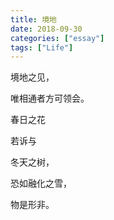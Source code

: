 ```yaml
---
title: 境地
date: 2018-09-30
categories: ["essay"]
tags: ["Life"]
---
```


境地之见，

唯相通者方可领会。

春日之花

若诉与

冬天之树，

恐如融化之雪，

物是形非。